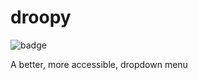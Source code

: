 # droopy
![badge](https://github.com/kevoneil/droopy/actions/workflows/actions.yml/badge.svg)

A better, more accessible, dropdown menu

